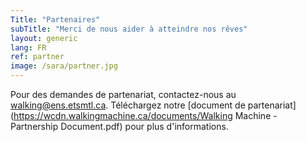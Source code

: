 ```yaml
---
Title: "Partenaires"
subTitle: "Merci de nous aider à atteindre nos rêves"
layout: generic
lang: FR
ref: partner
image: /sara/partner.jpg
---
```


Pour des demandes de partenariat, contactez-nous au walking@ens.etsmtl.ca. Téléchargez notre [document de partenariat](https://wcdn.walkingmachine.ca/documents/Walking Machine - Partnership Document.pdf) pour plus d'informations.
